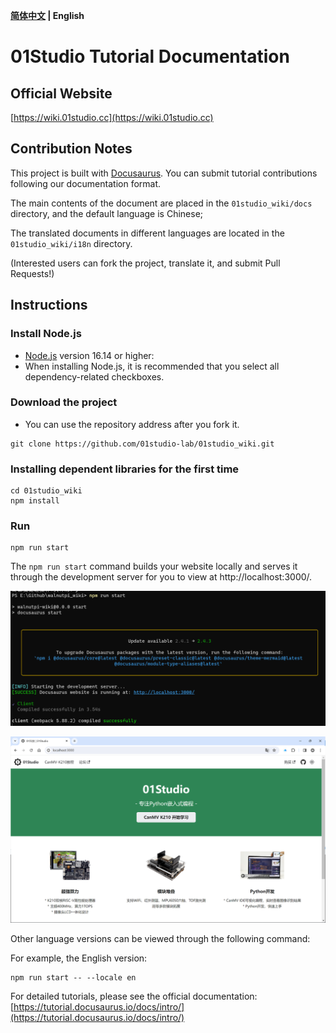 **[简体中文](./README.md) | English**<br>

# 01Studio Tutorial Documentation

## Official Website

[https://wiki.01studio.cc](https://wiki.01studio.cc)

## Contribution Notes

This project is built with [Docusaurus](https://docusaurus.io/). You can submit tutorial contributions following our documentation format.

The main contents of the document are placed in the `01studio_wiki/docs` directory, and the default language is Chinese;

The translated documents in different languages ​​are located in the `01studio_wiki/i18n` directory. 

(Interested users can fork the project, translate it, and submit Pull Requests!)

## Instructions

### Install Node.js

* [Node.js](https://nodejs.org/en/download/) version 16.14 or higher:
* When installing Node.js, it is recommended that you select all dependency-related checkboxes.

### Download the project

* You can use the repository address after you fork it.

```
git clone https://github.com/01studio-lab/01studio_wiki.git
```

### Installing dependent libraries for the first time
```
cd 01studio_wiki
npm install
```

### Run
```
npm run start
```

The `npm run start` command builds your website locally and serves it through the development server for you to view at http://localhost:3000/.

![readme1](./static/img/readme1.png)

![readme2](./static/img/readme2.png)

Other language versions can be viewed through the following command:

For example, the English version:
```
npm run start -- --locale en
```

For detailed tutorials, please see the official documentation:[https://tutorial.docusaurus.io/docs/intro/](https://tutorial.docusaurus.io/docs/intro/)